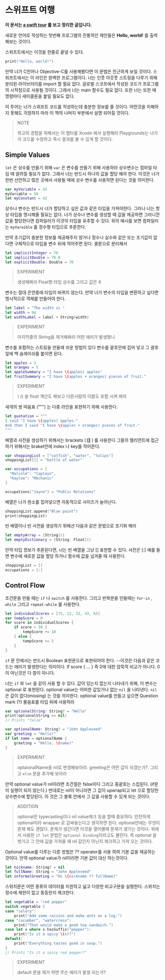 # 스위프트 여행 

**이 문서는 [a swift tour](https://docs.swift.org/swift-book/GuidedTour/GuidedTour.html) 를 보고 정리한 글입니다.**

새로운 언어로 작성하는 첫번째 프로그램의 전통적인 제안들은 **Hello, world!** 를 출력 해보는 것이다.

스위프트에서는 이것을 한줄로 끝낼 수 있다. 

```swift
print("Hello, world!")
```

만약 너가 C언어나 Objective-C를 사용해봤다면 이 문법은 친근하게 보일 것이다. 스위프트에서는 이 라인은 완벽한 프로그램이다.  너는 인풋 아웃풋 스트링을 다루기 위해 분리된 라이브러리를 import 할 필요 없다. 글로벌 스코프에서 작성된 코드가 프로그램의 시작점으로 사용될 것이다. 그래서 너는 main 함수도 필요 없다. 또한 너는 또한 매 명령마다 세미콜론을 붙일 필요도 없다.



이 투어는 너가 스위프트 코드를 작성하는데 충분한 정보를 줄 것이다. 어떤것을 이해하지 못해도 걱정하지 마라 이 책의 나머지 부분에서 설명 되어질 것이다.

>NOTE
>
>최고의 경험을 위해서는 이 챕터를 Xcode 에서 실행해라 Playgrounds는 너가 이 코드를 수정하고 즉시 결과를 볼 수 있게 할 것이다.



## Simple Values

`let` 은 상수를 만들기 위해  `var` 은 변수를 만들기 위해 사용하라 상수변수는 컴파일 타임 때 알려질 필요가 없다. 그래서 너는 반드시 하나의 값을 할당 해야 한다. 이것은 너가 한번 선언하고 많은 곳에서 사용될 때에 상수 변수를 사용하면 된다는 것을 의미한다.

```swift
var myVariable = 42
myVariable = 50
let myConstant = 42
```

상수나 변수는 반드시 너가 할당하고 싶은 값과 같은 타입을 가져야한다.  그러나 너는 항상 타입을 명시해줄 필요는 없다. 너가 상수나 변수를 생성할 때 값을 제공하면 그러니깐 값을 할당한다면 컴파일러가 이것의 타입을 유추할 수 있다. 위의 예시를 보면 컴파일러는 `myVaraible` 를 정수형 타입으로 추론한다.



만약 초기값이 충분한 정보를 제공해주지 않거나 정수나 실수와 같은 또는 초기값이 없다면 구체적으로 타입을 변수 뒤에 적어주면 된다. 콜론으로 분리해서

``` swift
let implicitInteger = 70
let implicitDouble = 70.0
let explicitDouble: Double = 70
```

> EXPERIMENT
>
> 생성해봐라 Float형 타입 상수를 그리고 값은 4



변수는 절대 은연중에 타입이 바뀌지 않는다. 만약 너가 변수의 타입을 변환하고 싶다면 명시적으로 객체를 만들어야 한다.

``` swift
let label = "The width is "
let width = 94
let widthLabel = label + String(width)
```

> EXPERIMENT
>
> 마지막줄의 String을 제거해봐라 어떤 에러가 발생했니



변수를 포함하는 스트링을 만들때 쉬운 방법이 있다 변수를 괄호안에 집어 넣고 그 괄호 앞에 백 슬레이쉬를 붙이면 된다.

``` swift
let apples = 3
let oranges = 5
let appleSummary = "I have \(apples) apples"
let fruitSummary = "I have \(apples + oranges) pieces of fruit."
```

> EXPERIMENT
>
> \ () 을 float 계산도 해보고 다른사람의 이름도 포함 시켜 봐라



새개의 쌍 따음표 (""") 는 다중 라인을 표현하기 위해 사용한다. 

``` swift
let quotation = """
I said "I have \(apples) apples."
And then I said "I have \(apples + oranges) pieces of fruit."
"""
```

배열과 사전을 생성하기 위해서는 brackets ( **[]** ) 를 사용한다 그들의 엘리먼트에 접근하기 위해서는 braket안에 index 나 key를 적어준다.

```swift
var shoppingList = ["catfish", "water", "tulips"]
shoppingList[1] = "bottle of water"

var occupations = [
  "Malcolm": "Captain",
  "Kaylee": "Mechanic"
]

occupations["Jayne"] = "Public Relations"
```

배열은 너가 원소를 집어넣으면 자동적으로 사이즈가 늘어난다.

```swift
shoppingList.append("Blue paint")
print(shoppingList)
```

빈 배열이나 빈 사전을 생성하기 위해선 다음과 같은 문법으로 초기화 해라

```swift
let emptyArray = [String]()
let emptyDictionary = [String: Float]()
```



만약 타입 정보가 추론된다면, 너는 빈 배열을 그냥 [] 표현할 수 있다. 사전은 [:]  예를 들면 변수에 새로운 값을 할당 하거나 함수에 값을 넘겨줄 때 사용한다.

```swift
shoppingList = []
occupations = [:]
```



## Control Flow

조건문을 만들 때는 `if` 나 `switch` 를 사용한다. 그리고 반복문을 만들때는 `for-in` ,  `while`  그리고 `repeat-while` 를 사용한다.

```swift
let individualScores = [75, 12, 32, 43, 65]
var tempScore = 0
for score in individualScores {
    if score > 50 {
        tempScore += 10
    } else {
        tempScore += 3
    }
}
```

`if` 문 안에서는 반드시 Boolean 표현문으로 표현되어야 한다.  --이것은 다음과 같은 코드는 에러가 발생한다는 의미이다. If score { ... }  즉 0에 대한 암묵적 비교가 아니다. 0이 아닌것은 다 참이 아니다. 



너는 `if` 와 `let` 을 같이 사용 할 수 있다. 값이 있는지 없는지 나타내기 위해,  이 변수는 optional 로 표현된다. optional value는 어떠한 값있거나 없는 `nil` 을 나타낸다.  `nil` 은 값이 없다(missing) 는 것을 의미한다. optional value를 만들고 싶으면 Question mark (?) 물음표를 타입 뒤에 사용하라 

``` swift
var optionalString: String? = "Hello"
print(optionalString == nil)
// Prints "false"

var optionalName: String? = "John Appleseed"
var greeting = "Hello!"
if let name = optionalName {
    greeting = "Hello, \(name)"
}
```

> EXPERIMENT
>
> optaionalName을 nil로 변경해보아라. greeting은 어떤 값이 되겠는가?. 그리고 `else` 문을 추가해 보아라 

만약 optional value가 nil이라면 조건절은 false이다 그리고 중괄호는 스킵된다. (if문이 실행이 되지 않는다.) 반대로는 nil이 아니라면 그 값이 upwrap되고 let 으로 할당한 상수변수에 할당된다. 이 것은 그 블록 안에서 그 값을 사용할 수 있게 되는 것이다.

> ADDITION
>
> optional은 typecasting이나 nil value체크 등을 할때 중요하다. 안전하게 optional이라 wrapper 로 감싸놓는다고 생각하면 된다. optional안에는 무엇이 존재 해도 괜찮다. 문제가 생긴다면  이것을 열어볼때 문제가 생기는 것이다. 위에서 사용한 `if let` 문법은 `optional binding`이라고도 불린다. 즉 optional 을 벗기고 그 안에 값을 가져올 때 nil 값인지 아닌지 체크하고 가져 오는 것이다. 



Optional value를 다루는 다른 방법은 ?? operator를 사용 하여 기본 값을 제공하는 것이다. 만약 optional value가 nil이라면 기본 값이 대신 하는것이다. 

```swift
let nickname: String? = nil
let fullName: String = "John Appleseed"
let informalGreeting = "Hi \(nickname ?? fullName)"
```



스위치문은 어떤 종류의 데이터를 지원하고 넓고 다양한 비교구분을 실행한다. 스위치는 정수에 제한이 없고 동등한지 체크한다.

```swift
let vegetable = "red pepper"
switch vegetable {
case "celery":
    print("Add some raisins and make ants on a log.")
case "cucumber", "watercress":
    print("That would make a good tea sandwich.")
case let x where x.hasSuffix("pepper"):
    print("Is it a spicy \(x)?")
default:
    print("Everything tastes good in soup.")
}
// Prints "Is it a spicy red pepper?"
```

> EXPERIMENT
>
> default 문을 제거 하면 무슨 에러가 발생 되는가?









